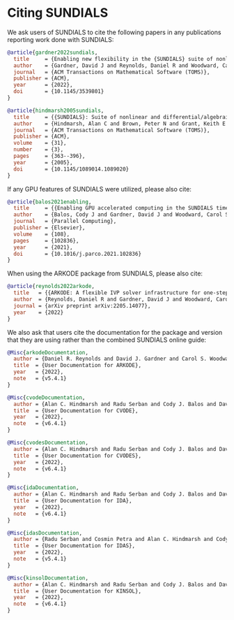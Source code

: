 # Citing SUNDIALS

We ask users of SUNDIALS to cite the following papers in any publications
reporting work done with SUNDIALS:

```bibtex
@article{gardner2022sundials,
  title     = {Enabling new flexibility in the {SUNDIALS} suite of nonlinear and differential/algebraic equation solvers},
  author    = {Gardner, David J and Reynolds, Daniel R and Woodward, Carol S and Balos, Cody J},
  journal   = {ACM Transactions on Mathematical Software (TOMS)},
  publisher = {ACM},
  year      = {2022},
  doi       = {10.1145/3539801}
}
```

```bibtex
@article{hindmarsh2005sundials,
  title     = {{SUNDIALS}: Suite of nonlinear and differential/algebraic equation solvers},
  author    = {Hindmarsh, Alan C and Brown, Peter N and Grant, Keith E and Lee, Steven L and Serban, Radu and Shumaker, Dan E and Woodward, Carol S},
  journal   = {ACM Transactions on Mathematical Software (TOMS)},
  publisher = {ACM},
  volume    = {31},
  number    = {3},
  pages     = {363--396},
  year      = {2005},
  doi       = {10.1145/1089014.1089020}
}
```

If any GPU features of SUNDIALS were utilized, please also cite:

```bibtex
@article{balos2021enabling,
  title     = {{Enabling GPU accelerated computing in the SUNDIALS time integration library}},
  author    = {Balos, Cody J and Gardner, David J and Woodward, Carol S and Reynolds, Daniel R},
  journal   = {Parallel Computing},
  publisher = {Elsevier},
  volume    = {108},
  pages     = {102836},
  year      = {2021},
  doi       = {10.1016/j.parco.2021.102836}
}
```

When using the ARKODE package from SUNDIALS, please also cite:

```bibtex
@article{reynolds2022arkode,
  title   = {{ARKODE: A flexible IVP solver infrastructure for one-step methods}},
  author  = {Reynolds, Daniel R and Gardner, David J and Woodward, Carol S and Chinomona, Rujeko},
  journal = {arXiv preprint arXiv:2205.14077},
  year    = {2022}
}
```

We also ask that users cite the documentation for the package and version that
they are using rather than the combined SUNDIALS online guide:

```bibtex
@Misc{arkodeDocumentation,
  author = {Daniel R. Reynolds and David J. Gardner and Carol S. Woodward and Cody J. Balos},
  title  = {User Documentation for ARKODE},
  year   = {2022},
  note   = {v5.4.1}
}
```

```bibtex
@Misc{cvodeDocumentation,
  author = {Alan C. Hindmarsh and Radu Serban and Cody J. Balos and David J. Gardner and Daniel R. Reynolds and Carol S. Woodward},
  title  = {User Documentation for CVODE},
  year   = {2022},
  note   = {v6.4.1}
}
```

```bibtex
@Misc{cvodesDocumentation,
  author = {Alan C. Hindmarsh and Radu Serban and Cody J. Balos and David J. Gardner and Daniel R. Reynolds and Carol S. Woodward},
  title  = {User Documentation for CVODES},
  year   = {2022},
  note   = {v6.4.1}
}
```

```bibtex
@Misc{idaDocumentation,
  author = {Alan C. Hindmarsh and Radu Serban and Cody J. Balos and David J. Gardner and Daniel R. Reynolds and Carol S. Woodward},
  title  = {User Documentation for IDA},
  year   = {2022},
  note   = {v6.4.1}
}
```

```bibtex
@Misc{idasDocumentation,
  author = {Radu Serban and Cosmin Petra and Alan C. Hindmarsh and Cody J. Balos and David J. Gardner and Daniel R. Reynolds and Carol S. Woodward},
  title  = {User Documentation for IDAS},
  year   = {2022},
  note   = {v5.4.1}
}
```

```bibtex
@Misc{kinsolDocumentation,
  author = {Alan C. Hindmarsh and Radu Serban and Cody J. Balos and David J. Gardner and Daniel R. Reynolds and Carol S. Woodward},
  title  = {User Documentation for KINSOL},
  year   = {2022},
  note   = {v6.4.1}
}
```

